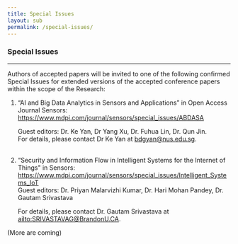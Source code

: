 ```yaml
---
title: Special Issues
layout: sub
permalink: /special-issues/
---
```

<h3>Special Issues</h3>
<hr/>
<p>
 Authors of accepted papers will be invited to one of the following confirmed Special Issues for extended versions of the accepted conference papers within the scope of the Research: 
</p>
<ol><li>     “AI and Big Data Analytics in Sensors and Applications” in Open Access Journal Sensors: 
<br/>
<a href="https://www.mdpi.com/journal/sensors/special_issues/ABDASA" target=_new>https://www.mdpi.com/journal/sensors/special_issues/ABDASA</a><br/>

Guest editors:  Dr. Ke Yan, Dr Yang Xu, Dr. Fuhua Lin, Dr. Qun Jin. 
<br/>
For details, please contact Dr Ke Yan at <a href="mailto:bdgyan@nus.edu.sg">bdgyan@nus.edu.sg</a>. 
  </li><br/>
<li>    “Security and Information Flow in Intelligent Systems for the Internet of Things" in Sensors:
<br/>
<a href="https://www.mdpi.com/journal/sensors/special_issues/Intelligent_Systems_IoT" target=_new>https://www.mdpi.com/journal/sensors/special_issues/Intelligent_Systems_IoT</a>
<br/>
Guest editors:  Dr. Priyan Malarvizhi Kumar, Dr. Hari Mohan Pandey, Dr. Gautam Srivastava 
<br/>

For details, please contact Dr. Gautam Srivastava at <a href="mailto:SRIVASTAVAG@BrandonU.CA">ailto:SRIVASTAVAG@BrandonU.CA</a>. 
</li>
</ol>
<p>
(More are coming) 
</p>

